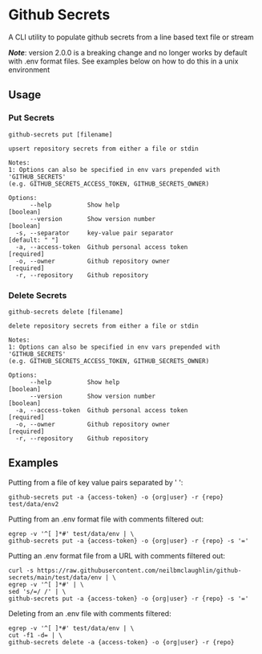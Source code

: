 # Github Secrets

A CLI utility to populate github secrets from a line based text file or stream 

***Note***: version 2.0.0 is a breaking change and no longer works by default with .env format files.
See examples below on how to do this in a unix environment

## Usage

### Put Secrets
```
github-secrets put [filename]

upsert repository secrets from either a file or stdin

Notes:
1: Options can also be specified in env vars prepended with 'GITHUB_SECRETS'
(e.g. GITHUB_SECRETS_ACCESS_TOKEN, GITHUB_SECRETS_OWNER)

Options:
      --help          Show help                                        [boolean]
      --version       Show version number                              [boolean]
  -s, --separator     key-value pair separator                    [default: " "]
  -a, --access-token  Github personal access token                    [required]
  -o, --owner         Github repository owner                         [required]
  -r, --repository    Github repository

```

### Delete Secrets
```
github-secrets delete [filename]

delete repository secrets from either a file or stdin

Notes:
1: Options can also be specified in env vars prepended with 'GITHUB_SECRETS'
(e.g. GITHUB_SECRETS_ACCESS_TOKEN, GITHUB_SECRETS_OWNER)

Options:
      --help          Show help                                        [boolean]
      --version       Show version number                              [boolean]
  -a, --access-token  Github personal access token                    [required]
  -o, --owner         Github repository owner                         [required]
  -r, --repository    Github repository
```

## Examples

Putting from a file of key value pairs separated by ' ':
```
github-secrets put -a {access-token} -o {org|user} -r {repo} test/data/env2
```

Putting from an .env format file with comments filtered out:
```
egrep -v '^[ ]*#' test/data/env | \
github-secrets put -a {access-token} -o {org|user} -r {repo} -s '='
```

Putting an .env format file from a URL with comments filtered out:
```
curl -s https://raw.githubusercontent.com/neilbmclaughlin/github-secrets/main/test/data/env | \
egrep -v '^[ ]*#' | \
sed 's/=/ /' | \
github-secrets put -a {access-token} -o {org|user} -r {repo} -s '='
```

Deleting from an .env file with comments filtered:

```
egrep -v '^[ ]*#' test/data/env | \
cut -f1 -d= | \
github-secrets delete -a {access-token} -o {org|user} -r {repo}
```
